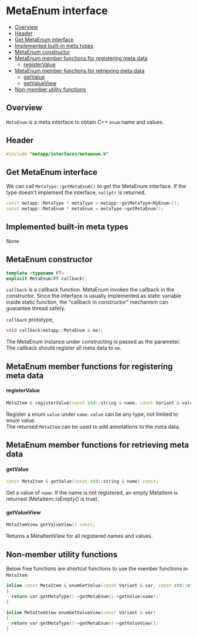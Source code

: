 [//]: # (Auto generated file, don't modify this file.)

# MetaEnum interface
<!--begintoc-->
* [Overview](#a2_1)
* [Header](#a2_2)
* [Get MetaEnum interface](#a2_3)
* [Implemented built-in meta types](#a2_4)
* [MetaEnum constructor](#a2_5)
* [MetaEnum member functions for registering meta data](#a2_6)
  * [registerValue](#a4_1)
* [MetaEnum member functions for retrieving meta data](#a2_7)
  * [getValue](#a4_2)
  * [getValueView](#a4_3)
* [Non-member utility functions](#a2_8)
<!--endtoc-->

<a id="a2_1"></a>
## Overview

`MetaEnum` is a meta interface to obtain C++ `enum` name and values.  

<a id="a2_2"></a>
## Header

```c++
#include "metapp/interfaces/metaenum.h"
```

<a id="a2_3"></a>
## Get MetaEnum interface

We can call `MetaType::getMetaEnum()` to get the MetaEnum interface. If the type doesn't implement the interface, `nullptr` is returned.

```c++
const metapp::MetaType * metaType = metapp::getMetaType<MyEnum>();
const metapp::MetaEnum * metaEnum = metaType->getMetaEnum();
```

<a id="a2_4"></a>
## Implemented built-in meta types

None

<a id="a2_5"></a>
## MetaEnum constructor

```c++
template <typename FT>
explicit MetaEnum(FT callback);
```

`callback` is a callback function. MetaEnum invokes the callback in the constructor.
Since the interface is usually implemented as static variable inside static function, the "callback in constructor" mechanism
can guarantee thread safety.  

`callback` prototype,  
```c++
void callback(metapp::MetaEnum & me);
```
The MetaEnum instance under constructing is passed as the parameter. The callback should register all meta data to `me`.

<a id="a2_6"></a>
## MetaEnum member functions for registering meta data

<a id="a4_1"></a>
#### registerValue

```c++
MetaItem & registerValue(const std::string & name, const Variant & value);
```

Register a enum `value` under `name`. `value` can be any type, not limited to enum value.  
The returned `MetaItem` can be used to add annotations to the meta data.  


<a id="a2_7"></a>
## MetaEnum member functions for retrieving meta data

<a id="a4_2"></a>
#### getValue

```c++
const MetaItem & getValue(const std::string & name) const;
```

Get a value of `name`. If the name is not registered, an empty MetaItem is returned (MetaItem::isEmpty() is true).  

<a id="a4_3"></a>
#### getValueView

```c++
MetaItemView getValueView() const;
```

Returns a MetaItemView for all registered names and values.  

<a id="a2_8"></a>
## Non-member utility functions

Below free functions are shortcut functions to use the member functions in `MetaItem`.  

```c++
inline const MetaItem & enumGetValue(const Variant & var, const std::string & name)
{
  return var.getMetaType()->getMetaEnum()->getValue(name);
}

inline MetaItemView enumGetValueView(const Variant & var)
{
  return var.getMetaType()->getMetaEnum()->getValueView();
}
```
